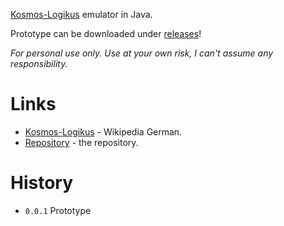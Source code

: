 [Kosmos-Logikus](https://de.wikipedia.org/wiki/Logikus) emulator in Java.

Prototype can be downloaded under [releases](https://github.com/CHeuberger/JLogikus/releases)!

*For personal use only. Use at your own risk, I can't assume any responsibility.*

# Links

* [Kosmos-Logikus](https://de.wikipedia.org/wiki/Logikus) - Wikipedia German.
* [Repository](https://github.com/CHeuberger/JLogikus) - the repository.

# History

* `0.0.1`
  Prototype